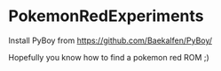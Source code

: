 # PokemonRedExperiments

Install PyBoy from https://github.com/Baekalfen/PyBoy/

Hopefully you know how to find a pokemon red ROM ;)
